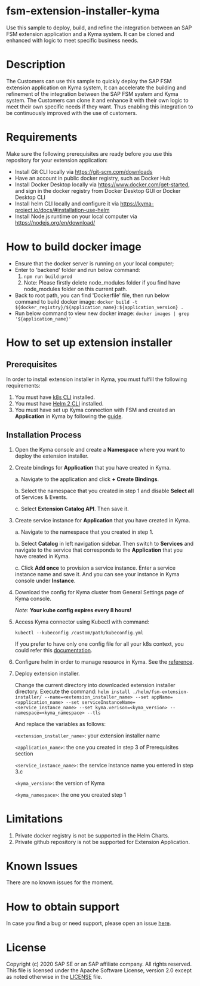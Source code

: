 # fsm-extension-installer-kyma
Use this sample to deploy, build, and refine the integration between an SAP FSM extension application and a Kyma system. It can be cloned and enhanced with logic to meet specific business needs.

# Description
The Customers can use this sample to quickly deploy the SAP FSM extension application on Kyma system, It can accelerate the building and refinement of the integration between the SAP FSM system and Kyma system. The Customers can clone it and enhance it with their own logic to meet their own specific needs if they want. Thus enabling this integration to be continuously improved with the use of customers.

# Requirements
Make sure the following prerequisites are ready before you use this repository for your extension application:
* Install Git CLI locally via https://git-scm.com/downloads
* Have an account in public docker registry, such as Docker Hub
* Install Docker Desktop locally via https://www.docker.com/get-started, and sign in the docker registry from Docker Desktop GUI or Docker Desktop CLI
* Install helm CLI locally and configure it via https://kyma-project.io/docs/#installation-use-helm
* Install Node.js runtime on your local computer via https://nodejs.org/en/download/

# How to build docker image
* Ensure that the docker server is running on your local computer;
* Enter to 'backend' folder and run below command:
  1. `npm run build:prod`
  2. Note: Please firstly delete node_modules folder if you find have node_modules folder on this current path.
* Back to root path, you can find 'Dockerfile' file, then run below command to build docker image:
  `docker build -t ${docker_registry}/${application_name}:${application_version} .`
* Run below command to view new docker image:
  `docker images | grep '${application_name}'`

# How to set up extension installer
## Prerequisites
In order to install extension installer in Kyma, you must fulfill the following requirements:

1. You must have [k8s CLI](https://kubernetes.io/docs/tasks/tools/install-kubectl) installed.
2. You must have [Helm 2 CLI](https://v2.helm.sh/docs/using_helm/#installing-helm) installed.
3. You must have set up Kyma connection with FSM and created an **Application** in Kyma by following the [guide](https://docs.coresystems.net/extensions-ui-plugins/cloud-platform-extension-factory-integration.html).

## Installation Process
1. Open the Kyma console and create a **Namespace** where you want to deploy the extension installer.
2. Create bindings for **Application** that you have created in Kyma.

    a. Navigate to the application and click **+ Create Bindings**.

    b. Select the namespace that you created in step 1 and disable **Select all** of Services & Events.

    c. Select **Extension Catalog API**. Then save it.
3. Create service instance for **Application** that you have created in Kyma.
    
    a. Navigate to the namespace that you created in step 1.

    b. Select **Catalog** in left navigation sidebar. Then switch to **Services** and navigate to the service that corresponds to the **Application** that you have created in Kyma.

    c. Click **Add once** to provision a service instance. Enter a service instance name and save it. And you can see your instance in Kyma console under **Instance**.
4. Download the config for Kyma cluster from General Settings page of Kyma console. 

    *Note*: **Your kube config expires every 8 hours!**

 5. Access Kyma connector using Kubectl with command:
 
    `kubectl --kubeconfig /custom/path/kubeconfig.yml`
     
    If you prefer to have only one config file for all your k8s context, you could refer this [documentation](https://kubernetes.io/docs/concepts/configuration/organize-cluster-access-kubeconfig/).

6. Configure helm in order to manage resource in Kyma. See the [reference](https://kyma-project.io/docs/#installation-use-helm).

7. Deploy extension installer.

    Change the current directory into downloaded extension installer directory. Execute the command:
    `helm install ./helm/fsm-extension-installer/ --name=<extension_installer_name> --set appName=<application_name> --set serviceInstanceName=<service_instance_name> --set kyma.verison=<kyma_version> --namespace=<kyma_namespace> --tls`
    
    And replace the variables as follows:

    `<extension_installer_name>`: your extension installer name

    `<application_name>`: the one you created in step 3 of Prerequisites section

    `<service_instance_name>`: the service instance name you entered in step 3.c

    `<kyma_version>`: the version of Kyma

    `<kyma_namespace>`: the one you created step 1


# Limitations
1. Private docker registry is not be supported in the Helm Charts.
2. Private github repository is not be supported for Extension Application.

# Known Issues
There are no known issues for the moment.

# How to obtain support
In case you find a bug or need support, please open an issue [here](https://github.com/SAP-samples/fsm-extension-installer-kyma/issues/new).

# License
Copyright (c) 2020 SAP SE or an SAP affiliate company. All rights reserved. This file is licensed under the Apache Software License, version 2.0 except as noted otherwise in the [LICENSE](./LICENSE) file.
